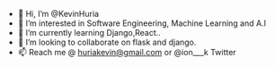 - 👋 Hi, I’m @KevinHuria
- 👀 I’m interested in Software Engineering, Machine Learning and A.I
- 🌱 I’m currently learning Django,React..
- 💞️ I’m looking to collaborate on flask and django.
- 📫 Reach me @ huriakevin@gmail.com or @ion___k Twitter

<!---
KevinHuria/KevinHuria is a ✨ special ✨ repository because its `README.md` (this file) appears on your GitHub profile.
You can click the Preview link to take a look at your changes.
--->
